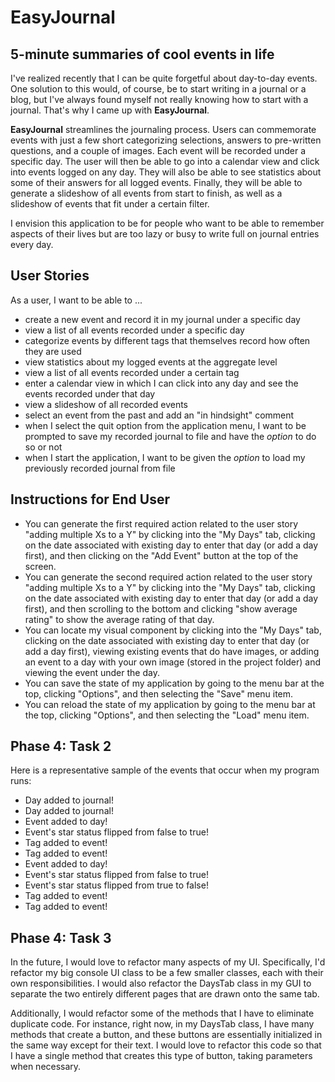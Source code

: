# EasyJournal

## 5-minute summaries of cool events in life

I've realized recently that I can be quite forgetful about day-to-day events. 
One solution to this would, of course, be to start writing in a journal or a
blog, but I've always found myself not really knowing how to start with a
journal. That's why I came up with **EasyJournal**.

**EasyJournal** streamlines the journaling process. Users can commemorate events
with just a few short categorizing selections, answers to pre-written 
questions, and a couple of images. Each event will be recorded under a specific
day. The user will then be able to go into a calendar view and click into events 
logged on any day. They will also be able to see statistics about some of their 
answers for all logged events. Finally, they will be able to generate a 
slideshow of all events from start to finish, as well as a slideshow of events 
that fit under a certain filter.

I envision this application to be for people who want to be able to remember 
aspects of their lives but are too lazy or busy to write full on journal 
entries every day.

## User Stories
As a user, I want to be able to ...
- create a new event and record it in my journal under a specific day
- view a list of all events recorded under a specific day
- categorize events by different tags that themselves record how often they are
used
- view statistics about my logged events at the aggregate level 
- view a list of all events recorded under a certain tag
- enter a calendar view in which I can click into any day and see the events 
recorded under that day
- view a slideshow of all recorded events
- select an event from the past and add an "in hindsight" comment
- when I select the quit option from the application menu, I want to be 
prompted to save my recorded journal to file and have the *option* to do so or 
not
- when I start the application, I want to be given the *option* to load my 
previously recorded journal from file

## Instructions for End User

- You can generate the first required action related to the user story "adding 
multiple Xs to a Y" by clicking into the "My Days" tab, clicking on the date 
associated with existing day to enter that day (or add a day first), and then
clicking on the "Add Event" button at the top of the screen.
- You can generate the second required action related to the user story "adding 
multiple Xs to a Y" by clicking into the "My Days" tab, clicking on the date 
associated with existing day to enter that day (or add a day first), and then
scrolling to the bottom and clicking "show average rating" to show the average
rating of that day.
- You can locate my visual component by clicking into the "My Days" tab, 
clicking on the date associated with existing day to enter that day (or add a 
day first), viewing existing events that do have images, or adding an event to
a day with your own image (stored in the project folder) and viewing the event 
under the day.
- You can save the state of my application by going to the menu bar at the top,
clicking "Options", and then selecting the "Save" menu item.
- You can reload the state of my application by going to the menu bar at the 
top, clicking "Options", and then selecting the "Load" menu item.

## Phase 4: Task 2
Here is a representative sample of the events that occur when my program runs:
- Day added to journal!
- Day added to journal!
- Event added to day!
- Event's star status flipped from false to true!
- Tag added to event!
- Tag added to event!
- Event added to day!
- Event's star status flipped from false to true!
- Event's star status flipped from true to false!
- Tag added to event!
- Tag added to event!

## Phase 4: Task 3
In the future, I would love to refactor many aspects of my UI. Specifically, 
I'd refactor my big console UI class to be a few smaller classes, each with
their own responsibilities. I would also refactor the DaysTab class in my GUI
to separate the two entirely different pages that are drawn onto the same tab.

Additionally, I would refactor some of the methods that I have to eliminate
duplicate code. For instance, right now, in my DaysTab class, I have many 
methods that create a button, and these buttons are essentially initialized in
the same way except for their text. I would love to refactor this code so that
I have a single method that creates this type of button, taking parameters when
necessary.